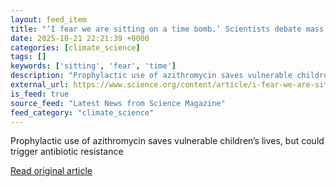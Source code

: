 ```yaml
---
layout: feed_item
title: "‘I fear we are sitting on a time bomb.’ Scientists debate mass distribution of antibiotics in Africa"
date: 2025-10-21 22:21:39 +0000
categories: [climate_science]
tags: []
keywords: ['sitting', 'fear', 'time']
description: "Prophylactic use of azithromycin saves vulnerable children’s lives, but could trigger antibiotic resistance"
external_url: https://www.science.org/content/article/i-fear-we-are-sitting-time-bomb-scientists-debate-mass-distribution-antibiotics-africa
is_feed: true
source_feed: "Latest News from Science Magazine"
feed_category: "climate_science"
---
```


Prophylactic use of azithromycin saves vulnerable children’s lives, but could trigger antibiotic resistance

[Read original article](https://www.science.org/content/article/i-fear-we-are-sitting-time-bomb-scientists-debate-mass-distribution-antibiotics-africa)
